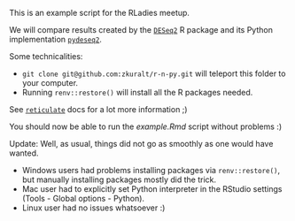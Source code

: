 This is an example script for the RLadies meetup.

We will compare results created by the [`DESeq2`](https://bioconductor.org/packages/release/bioc/html/DESeq2.html) R package and its Python implementation [`pydeseq2`](https://pydeseq2.readthedocs.io/en/latest/).

Some technicalities:
- `git clone git@github.com:zkuralt/r-n-py.git` will teleport this folder to your computer.
- Running `renv::restore()` will install all the R packages needed.

See [`reticulate`](https://rstudio.github.io/reticulate/) docs for a lot more information ;)

You should now be able to run the *example.Rmd* script without problems :)

Update:
Well, as usual, things did not go as smoothly as one would have wanted.
- Windows users had problems installing packages via `renv::restore()`, but manually installing packages mostly did the trick.
- Mac user had to explicitly set Python interpreter in the RStudio settings (Tools - Global options - Python).
- Linux user had no issues whatsoever :)


